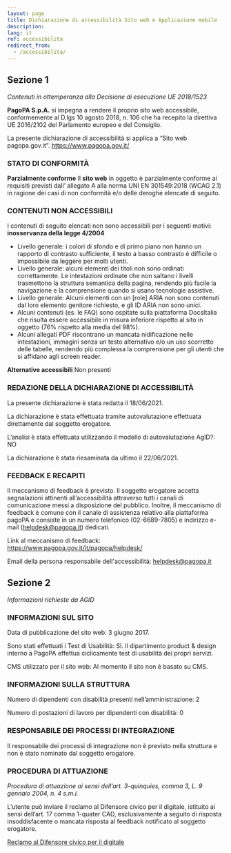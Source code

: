 ```yaml
---
layout: page
title: Dichiarazione di accessibilità Sito web e Applicazione mobile
description:
lang: it
ref: accessibilita
redirect_from:
  - /accessibilita/
---
```


## Sezione 1 
_Contenuti in ottemperanza alla Decisione di esecuzione UE 2018/1523_ 

**PagoPA S.p.A.** si impegna a rendere il proprio sito web accessibile, conformemente al D.lgs 10 agosto 2018, n. 106 che ha recepito la direttiva UE 2016/2102 del Parlamento europeo e del Consiglio.

La presente dichiarazione di accessibilità si applica a “Sito web pagopa.gov.it”.
<https://www.pagopa.gov.it/>

### STATO DI CONFORMITÀ

**Parzialmente conforme** 
Il **sito web** in oggetto è parzialmente conforme ai requisiti previsti dall’ allegato A alla norma UNI EN 301549:2018 (WCAG 2.1) in ragione dei casi di non conformità e/o delle deroghe elencate di seguito. 

### CONTENUTI NON ACCESSIBILI
I contenuti di seguito elencati non sono accessibili per i seguenti motivi: 
**inosservanza della legge 4/2004**

- Livello generale: i colori di sfondo e di primo piano non hanno un rapporto di contrasto sufficiente, il testo a basso contrasto è difficile o impossibile da leggere per molti utenti.
- Livello generale: alcuni elementi dei titoli non sono ordinati correttamente. Le intestazioni ordinate che non saltano i livelli trasmettono la struttura semantica della pagina, rendendo più facile la navigazione e la comprensione quando si usano tecnologie assistive.
- Livello generale: Alcuni elementi con un [role] ARIA non sono contenuti dal loro elemento genitore richiesto, e gli ID ARIA non sono unici.
- Alcuni contenuti (es. le FAQ) sono ospitate sulla piattaforma DocsItalia che risulta essere accessibile in misura inferiore rispetto al sito in oggetto (76% rispetto alla media del 98%).
- Alcuni allegati PDF riscontrano un mancata nidificazione nelle intestazioni, immagini senza un testo alternativo e/o un uso scorretto delle tabelle, rendendo più complessa la comprensione per gli utenti che si affidano agli screen reader.

**Alternative accessibili**
Non presenti

### REDAZIONE DELLA DICHIARAZIONE DI ACCESSIBILITÀ 
La presente dichiarazione è stata redatta il 18/06/2021. 

La dichiarazione è stata effettuata tramite autovalutazione effettuata direttamente dal soggetto erogatore. 

L’analisi è stata effettuata utilizzando il modello di autovalutazione AgID?: NO

La dichiarazione è stata riesaminata da ultimo il 22/06/2021.

### FEEDBACK E RECAPITI 

Il meccanismo di feedback è previsto. Il soggetto erogatore accetta segnalazioni attinenti all’accessibilità attraverso tutti i canali di comunicazione messi a disposizione del pubblico. Inoltre, il meccanismo di feedback è comune con il canale di assistenza relativo alla piattaforma pagoPA e consiste in un numero telefonico (02-6689-7805) e indirizzo e-mail (<helpdesk@pagopa.it>) dedicati.

Link al meccanismo di feedback: <https://www.pagopa.gov.it/it/pagopa/helpdesk/>

Email della persona responsabile dell'accessibilità: <helpdesk@pagopa.it>

## Sezione 2
_Informazioni richieste da AGID_

### INFORMAZIONI SUL SITO
Data di pubblicazione del sito web: 3 giugno 2017. 

Sono stati effettuati i Test di Usabilità: Sì. Il dipartimento product & design interno a PagoPA effettua ciclicamente test di usabilità dei propri servizi.  

CMS utilizzato per il sito web: Al momento il sito non è basato su CMS.

### INFORMAZIONI SULLA STRUTTURA 

Numero di dipendenti con disabilità presenti nell’amministrazione: 2 

Numero di postazioni di lavoro per dipendenti con disabilità: 0 

### RESPONSABILE DEI PROCESSI DI INTEGRAZIONE 

Il responsabile dei processi di integrazione non è previsto nella struttura e non è stato nominato dal soggetto erogatore.

### PROCEDURA DI ATTUAZIONE 
_Procedura di attuazione ai sensi dell’art. 3-quinquies, comma 3, L. 9 gennaio 2004, n. 4 s.m.i._

L’utente può inviare il reclamo al Difensore civico per il digitale, istituito ai sensi dell’art. 17 comma 1-quater CAD, esclusivamente a seguito di risposta insoddisfacente o mancata risposta al feedback notificato al soggetto erogatore.

[Reclamo al Difensore civico per il digitale](mailto:protocollo@pec.agid.gov.it)